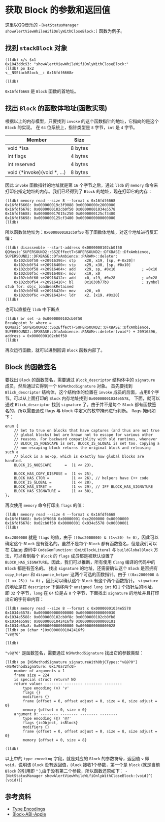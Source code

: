 # 获取 Block 的参数和返回值

这里以QQ音乐的 `-[NetStatusManager showAlertViewWhileWifiOnlyWithCloseBlock:]` 函数为例子。

## 找到 `stackBlock` 对象

```
(lldb) x/s $x1
0x1043ddc93: "showAlertViewWhileWifiOnlyWithCloseBlock:"
(lldb) po $x2
<__NSStackBlock__: 0x16fdf6668>

(lldb) 
```

`0x16fdf6668` 是 `Block` 函数的首地址。

## 找出 `Block` 的函数体地址(函数实现)

根据以上的内存模型，只要找到 `invoke` 的这个函数指针的地址，它指向的是这个 `Block` 的实现。
在 `64` 位系统上，指针类型是 `8` 字节，`int` 是 `4` 字节。

| Member                      | Size    |
| --------------------------- | ------- |
| void *isa                   | 8 bytes |
| int flags                   | 4 bytes |
| int reserved                | 4 bytes |
| void (*invoke)(void *, ...) | 8 bytes |

因此 `invoke` 函数指针的地址就是第 `16` 个字节之后，通过 `lldb` 的 `memory` 命令来打印出指定地址的内存。我们已经得到了 `Block` 的地址，现在打印它的内存：

```
(lldb) memory read --size 8 --format x 0x16fdf6668
0x16fdf6668: 0x000000019c3f9088 0x00000000c2000000
0x16fdf6678: 0x0000000102cb0f50 0x00000001034e5578
0x16fdf6688: 0x000000017015c250 0x0000000125cf3400
0x16fdf6698: 0x0000000125cf3400 0x0000000000000000
(lldb) 
```

所以函数体地址为：`0x0000000102cb0f50`
有了函数体地址，对这个地址进行反汇编：

```
(lldb) disassemble --start-address 0x0000000102cb0f50
QQMusic`SUPERSOUND2::SS2EffectT<SUPERSOUND2::DFXBASE::DfxAmbience, SUPERSOUND2::DFXBASE::DfxAmbience::PARAM>::deleter:
    0x102cb0f50 <+20916396>: stp    x20, x19, [sp, #-0x20]!
    0x102cb0f54 <+20916400>: stp    x29, x30, [sp, #0x10]
    0x102cb0f58 <+20916404>: add    x29, sp, #0x10            ; =0x10 
    0x102cb0f5c <+20916408>: mov    x19, x0
    0x102cb0f60 <+20916412>: add    x0, x19, #0x28            ; =0x28 
    0x102cb0f64 <+20916416>: bl     0x1030b77b0               ; symbol stub for: objc_loadWeakRetained
    0x102cb0f68 <+20916420>: mov    x20, x0
    0x102cb0f6c <+20916424>: ldr    x2, [x19, #0x20]
(lldb) 
```

也可以直接在 `lldb` 中下断点

```
(lldb) br set -a 0x0000000102cb0f50
Breakpoint 3: where = QQMusic`SUPERSOUND2::SS2EffectT<SUPERSOUND2::DFXBASE::DfxAmbience, SUPERSOUND2::DFXBASE::DfxAmbience::PARAM>::deleter(void*) + 20916396, address = 0x0000000102cb0f50
(lldb) 
```

再次运行函数，就可以进到回调 `Block` 函数内部了。

## Block 的函数签名

要找出 `Block` 的函数签名，需要通过 `Block_descriptor` 结构体中的 `signature` 成员，然后通过它得到一个 `NSMethodSignature` 对象。
首先要找到 `Blick_descriptor` 结构体，这个结构体的位置在 `invoke` 成员的后面，占用8个字节。可以从上面打印的 `Block` 内存地址找到 `0x00000001034e5578`。
下面，就可以通过 `Blick_descriptor` 找到 `signature` 了。由于并不是每个 `Block` 都有函数签名的，所以需要通过 flags 与 block 中定义的枚举掩码进行判断。
flags 掩码如下：

```
enum {
    // Set to true on blocks that have captures (and thus are not true
    // global blocks) but are known not to escape for various other
    // reasons. For backward compatiblity with old runtimes, whenever
    // BLOCK_IS_NOESCAPE is set, BLOCK_IS_GLOBAL is set too. Copying a
    // non-escaping block returns the original block and releasing such a
    // block is a no-op, which is exactly how global blocks are handled.
    BLOCK_IS_NOESCAPE      =  (1 << 23),

    BLOCK_HAS_COPY_DISPOSE =  (1 << 25),
    BLOCK_HAS_CTOR =          (1 << 26), // helpers have C++ code
    BLOCK_IS_GLOBAL =         (1 << 28),
    BLOCK_HAS_STRET =         (1 << 29), // IFF BLOCK_HAS_SIGNATURE
    BLOCK_HAS_SIGNATURE =     (1 << 30),
};
```

再次使用 `memory` 命令打印出 `flags` 的值：

```
(lldb) memory read --size 4 --format x 0x16fdf6668
0x16fdf6668: 0x9c3f9088 0x00000001 0xc2000000 0x00000000
0x16fdf6678: 0x02cb0f50 0x00000001 0x034e5578 0x00000001
(lldb) 
```

`0xc2000000` 就是 `flags` 的值，由于 `((0xc2000000) & (1<<30) != 0)`，因此可以确定这个 `Block` 是有签名的。虽然不是每个 `Block` 都有函数签名，但是我们可以在 [Clang](https://clang.llvm.org/doxygen/CGBlocks_8cpp.html#aa9351dd6e0b748a5241e91b387cc2744) 源码中 `CodeGenFunction::EmitBlockLiteral` 与 `buildGlobalBlock` 方法，可以看到每个 `Block` 的 `flags` 成员都是被默认设置了 `BLOCK_HAS_SIGNATURE`。因此，我们可以推断，所有使用 `Clang` 编译的代码中的 `Block` 都是有签名的。
找出 `signature` 的地址，还需要确认这个 `Block` 是否拥有 `copy_helper` 和 `disponse_helper` 这两个可选的函数指针。由于 `((0xc2000000 & (1 << 25)) != 0)` ，因此可以确认这个 `Block` 有这个两个函数指针。
`signature` 的地址是在 `descriptor` 下偏移两个  `unsigned long int` 和 `2` 个指针后的地址，即 `32` 个字节，`long` 在 `64` 位是占 `8` 个字节，下面找出 `signature` 的地址并且打印出它的字符串内容：

```
(lldb) memory read --size 8 --format x 0x00000001034e5578
0x1034e5578: 0x0000000000000000 0x0000000000000030
0x1034e5588: 0x0000000102cb0f8c 0x0000000102cb0fb8
0x1034e5598: 0x00000001042416f9 0x0000000000000101
0x1034e55a8: 0x0000000000000000 0x0000000000000028
(lldb) po (char *)0x00000001042416f9
"v8@?0"

(lldb) 
```

`"v8@?0"` 是函数签名，需要通过 `NSMethodSignature` 找出它的参数类型：

```
(lldb) po [NSMethodSignature signatureWithObjCTypes:"v8@?0"]
<NSMethodSignature: 0x170a72fc0>
    number of arguments = 1
    frame size = 224
    is special struct return? NO
    return value: -------- -------- -------- --------
        type encoding (v) 'v'
        flags {}
        modifiers {}
        frame {offset = 0, offset adjust = 0, size = 0, size adjust = 0}
        memory {offset = 0, size = 0}
    argument 0: -------- -------- -------- --------
        type encoding (@) '@?'
        flags {isObject, isBlock}
        modifiers {}
        frame {offset = 0, offset adjust = 0, size = 8, size adjust = 0}
        memory {offset = 0, size = 8}

(lldb) 
```

以上中的 `type encoding` 字段，就是对应的 `Block` 的参数符号，返回值 `v` 即 `void`，说明该 `Block` 没有返回值，`Block` 接收1个参数，第一个是 `block` (就是当前 `Block` 的引用即 `^` ),由于没有第二个参数，所以函数还原如下：
`-[NetStatusManager showAlertViewWhileWifiOnlyWithCloseBlock:(void(^)(void))]`

## 参考资料

-  [Type Encodings](https://developer.apple.com/library/archive/documentation/Cocoa/Conceptual/ObjCRuntimeGuide/Articles/ocrtTypeEncodings.html) 
- [Block-ABI-Apple](http://clang.llvm.org/docs/Block-ABI-Apple.html)

